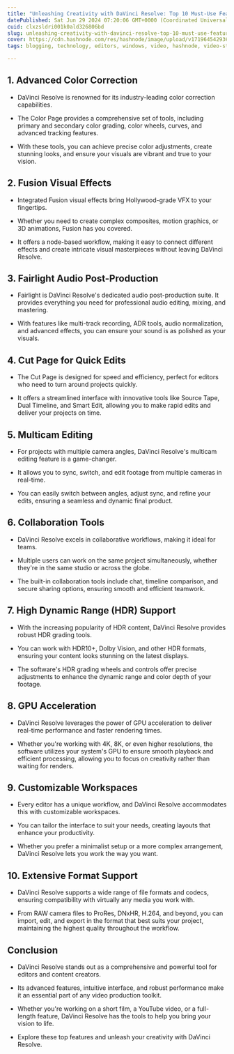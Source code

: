 ```yaml
---
title: "Unleashing Creativity with DaVinci Resolve: Top 10 Must-Use Features for Editors and Content Creators"
datePublished: Sat Jun 29 2024 07:20:06 GMT+0000 (Coordinated Universal Time)
cuid: clxzsldri001k0ald326806bd
slug: unleashing-creativity-with-davinci-resolve-top-10-must-use-features-for-editors-and-content-creators
cover: https://cdn.hashnode.com/res/hashnode/image/upload/v1719645429361/af241546-2a74-441a-9a2d-e75a5e04d75e.jpeg
tags: blogging, technology, editors, windows, video, hashnode, video-streaming, video-editing, hashnodecommunity, technical-writing-1, hashnodebootcamp, blogswithcc, davinci-resolve, davinci-resolve-studio-crack, da-vinci-experience

---
```


## 1\. **Advanced Color Correction**

* DaVinci Resolve is renowned for its industry-leading color correction capabilities.
    
* The Color Page provides a comprehensive set of tools, including primary and secondary color grading, color wheels, curves, and advanced tracking features.
    
* With these tools, you can achieve precise color adjustments, create stunning looks, and ensure your visuals are vibrant and true to your vision.
    

## 2\. **Fusion Visual Effects**

* Integrated Fusion visual effects bring Hollywood-grade VFX to your fingertips.
    
* Whether you need to create complex composites, motion graphics, or 3D animations, Fusion has you covered.
    
* It offers a node-based workflow, making it easy to connect different effects and create intricate visual masterpieces without leaving DaVinci Resolve.
    

## 3\. **Fairlight Audio Post-Production**

* Fairlight is DaVinci Resolve's dedicated audio post-production suite. It provides everything you need for professional audio editing, mixing, and mastering.
    
* With features like multi-track recording, ADR tools, audio normalization, and advanced effects, you can ensure your sound is as polished as your visuals.
    

## 4\. **Cut Page for Quick Edits**

* The Cut Page is designed for speed and efficiency, perfect for editors who need to turn around projects quickly.
    
* It offers a streamlined interface with innovative tools like Source Tape, Dual Timeline, and Smart Edit, allowing you to make rapid edits and deliver your projects on time.
    

## 5\. **Multicam Editing**

* For projects with multiple camera angles, DaVinci Resolve's multicam editing feature is a game-changer.
    
* It allows you to sync, switch, and edit footage from multiple cameras in real-time.
    
* You can easily switch between angles, adjust sync, and refine your edits, ensuring a seamless and dynamic final product.
    

## 6\. **Collaboration Tools**

* DaVinci Resolve excels in collaborative workflows, making it ideal for teams.
    
* Multiple users can work on the same project simultaneously, whether they're in the same studio or across the globe.
    
* The built-in collaboration tools include chat, timeline comparison, and secure sharing options, ensuring smooth and efficient teamwork.
    

## 7\. **High Dynamic Range (HDR) Support**

* With the increasing popularity of HDR content, DaVinci Resolve provides robust HDR grading tools.
    
* You can work with HDR10+, Dolby Vision, and other HDR formats, ensuring your content looks stunning on the latest displays.
    
* The software's HDR grading wheels and controls offer precise adjustments to enhance the dynamic range and color depth of your footage.
    

## 8\. **GPU Acceleration**

* DaVinci Resolve leverages the power of GPU acceleration to deliver real-time performance and faster rendering times.
    
* Whether you're working with 4K, 8K, or even higher resolutions, the software utilizes your system's GPU to ensure smooth playback and efficient processing, allowing you to focus on creativity rather than waiting for renders.
    

## 9\. **Customizable Workspaces**

* Every editor has a unique workflow, and DaVinci Resolve accommodates this with customizable workspaces.
    
* You can tailor the interface to suit your needs, creating layouts that enhance your productivity.
    
* Whether you prefer a minimalist setup or a more complex arrangement, DaVinci Resolve lets you work the way you want.
    

## 10\. **Extensive Format Support**

* DaVinci Resolve supports a wide range of file formats and codecs, ensuring compatibility with virtually any media you work with.
    
* From RAW camera files to ProRes, DNxHR, H.264, and beyond, you can import, edit, and export in the format that best suits your project, maintaining the highest quality throughout the workflow.
    

## Conclusion

* DaVinci Resolve stands out as a comprehensive and powerful tool for editors and content creators.
    
* Its advanced features, intuitive interface, and robust performance make it an essential part of any video production toolkit.
    
* Whether you're working on a short film, a YouTube video, or a full-length feature, DaVinci Resolve has the tools to help you bring your vision to life.
    
* Explore these top features and unleash your creativity with DaVinci Resolve.